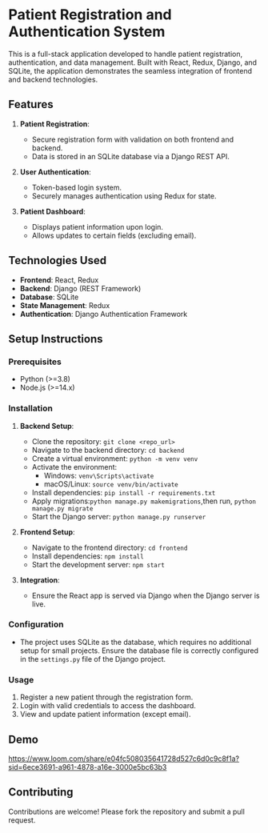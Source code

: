 # Patient Registration and Authentication System

This is a full-stack application developed to handle patient registration, authentication, and data management. Built with React, Redux, Django, and SQLite, the application demonstrates the seamless integration of frontend and backend technologies.

## Features

1. **Patient Registration**:
   - Secure registration form with validation on both frontend and backend.
   - Data is stored in an SQLite database via a Django REST API.

2. **User Authentication**:
   - Token-based login system.
   - Securely manages authentication using Redux for state.

3. **Patient Dashboard**:
   - Displays patient information upon login.
   - Allows updates to certain fields (excluding email).

## Technologies Used

- **Frontend**: React, Redux
- **Backend**: Django (REST Framework)
- **Database**: SQLite
- **State Management**: Redux
- **Authentication**: Django Authentication Framework

## Setup Instructions

### Prerequisites

- Python (>=3.8)
- Node.js (>=14.x)

### Installation

1. **Backend Setup**:
   - Clone the repository: `git clone <repo_url>`
   - Navigate to the backend directory: `cd backend`
   - Create a virtual environment: `python -m venv venv`
   - Activate the environment:
     - Windows: `venv\Scripts\activate`
     - macOS/Linux: `source venv/bin/activate`
   - Install dependencies: `pip install -r requirements.txt`
   - Apply migrations:`python manage.py makemigrations`,then run, `python manage.py migrate`
   - Start the Django server: `python manage.py runserver`

2. **Frontend Setup**:
   - Navigate to the frontend directory: `cd frontend`
   - Install dependencies: `npm install`
   - Start the development server: `npm start`

3. **Integration**:
   - Ensure the React app is served via Django when the Django server is live.

### Configuration

- The project uses SQLite as the database, which requires no additional setup for small projects. Ensure the database file is correctly configured in the `settings.py` file of the Django project.

### Usage

1. Register a new patient through the registration form.
2. Login with valid credentials to access the dashboard.
3. View and update patient information (except email).

## Demo

https://www.loom.com/share/e04fc508035641728d527c6d0c9c8f1a?sid=6ece3691-a961-4878-a16e-3000e5bc63b3

## Contributing

Contributions are welcome! Please fork the repository and submit a pull request.


